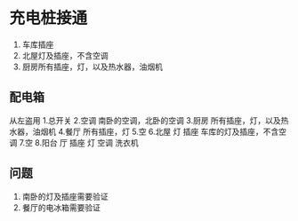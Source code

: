 # 充电桩接通
1. 车库插座
2. 北屋灯及插座，不含空调
3. 厨房所有插座，灯，以及热水器，油烟机

## 配电箱
从左盗用
1.总开关
2.空调 
   南卧的空调，北卧的空调
3.厨房 
   所有插座，灯，以及热水器，油烟机
4.餐厅
   所有插座，灯
5.空
6.北屋
    灯 插座 车库的灯及插座，不含空调
7.空
8.阳台
    厅 插座 灯 空调  洗衣机
## 问题
1. 南卧的灯及插座需要验证
2. 餐厅的电冰箱需要验证